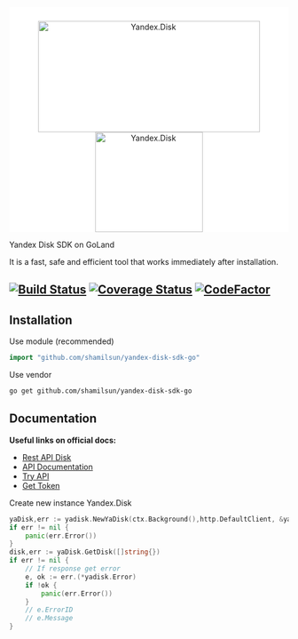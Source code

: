 <p style="background: white; padding: 25px 0px 0px 0px" align="center">
    <a href="https://disk.yandex.com/" target="_blank" rel="noopener">
        <img src="https://yastatic.net/s3/auth2/_/logo-red_en.1d255bcb.svg" alt="Yandex.Disk" width="400" height="200"/> 
    </a>
     <a href="https://disk.yandex.com/" target="_blank" rel="noopener">
            <img src="https://golang.org/doc/gopher/run.png" alt="Yandex.Disk" width="194" height="180"/> 
    </a>
</p>

Yandex Disk SDK on GoLand

It is a fast, safe and efficient tool that works immediately after installation.

[![Build Status](https://travis-ci.com/nikitaksv/yandex-disk-sdk-go.svg?branch=master)](https://travis-ci.com/nikitaksv/yandex-disk-sdk-go)
[![Coverage Status](https://coveralls.io/repos/github/nikitaksv/yandex-disk-sdk-go/badge.svg)](https://coveralls.io/github/nikitaksv/yandex-disk-sdk-go)
[![CodeFactor](https://www.codefactor.io/repository/github/nikitaksv/yandex-disk-sdk-go/badge)](https://www.codefactor.io/repository/github/nikitaksv/yandex-disk-sdk-go)
-

Installation
------------

Use module (recommended)
```go
import "github.com/shamilsun/yandex-disk-sdk-go"
```

Use vendor
```sh
go get github.com/shamilsun/yandex-disk-sdk-go
```

Documentation
-------------

**Useful links on official docs:**

* [Rest API Disk](https://tech.yandex.com/disk/rest/)
* [API Documentation](https://tech.yandex.com/disk/api/concepts/about-docpage/)
* [Try API](https://tech.yandex.com/disk/poligon/)
* [Get Token](https://tech.yandex.com/oauth/) 


Create new instance Yandex.Disk

```go
yaDisk,err := yadisk.NewYaDisk(ctx.Background(),http.DefaultClient, &yadisk.Token{AccessToken: "YOUR_TOKEN"})
if err != nil {
    panic(err.Error())
}
disk,err := yaDisk.GetDisk([]string{})
if err != nil {
    // If response get error
    e, ok := err.(*yadisk.Error)
    if !ok {
        panic(err.Error())
    }
    // e.ErrorID
    // e.Message
}
```
